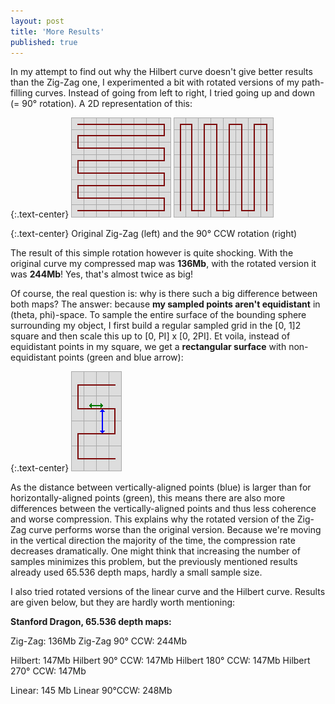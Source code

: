 ```yaml
---
layout: post
title: 'More Results'
published: true
---
```


In my attempt to find out why the Hilbert curve doesn't give better results than the Zig-Zag one, I experimented a bit with rotated versions of my path-filling curves. Instead of going from left to right, I tried going up and down (= 90° rotation). A 2D representation of this:

{:.text-center}
![Zig-zag](/uploads/2010/11/zig-zag.jpg)
![Zig-zag rotated](/uploads/2010/11/zig-zag-rotated.jpg)

{:.text-center}
Original Zig-Zag (left) and the 90° CCW rotation (right)

The result of this simple rotation however is quite shocking. With the original curve my compressed map was **136Mb**, with the rotated version it was **244Mb**! Yes, that's almost twice as big!

Of course, the real question is: why is there such a big difference between both maps? The answer: because **my sampled points aren't equidistant** in (theta, phi)-space. To sample the entire surface of the bounding sphere surrounding my object, I first build a regular sampled grid in the [0, 1]2 square and then scale this up to [0, PI] x [0, 2PI]. Et voila, instead of equidistant points in my square, we get a **rectangular surface** with non-equidistant points (green and blue arrow):

{:.text-center}
![Equidistant](/uploads/2010/11/equidistant.jpg)

As the distance between vertically-aligned points (blue) is larger than for horizontally-aligned points (green), this means there are also more differences between the vertically-aligned points and thus less coherence and worse compression. This explains why the rotated version of the Zig-Zag curve performs worse than the original version. Because we're moving in the vertical direction the majority of the time, the compression rate decreases dramatically. One might think that increasing the number of samples minimizes this problem, but the previously mentioned results already used 65.536 depth maps, hardly a small sample size.

I also tried rotated versions of the linear curve and the Hilbert curve. Results are given below, but they are hardly worth mentioning:

**Stanford Dragon, 65.536 depth maps:**

Zig-Zag: 136Mb
Zig-Zag 90° CCW: 244Mb

Hilbert: 147Mb
Hilbert 90° CCW: 147Mb
Hilbert 180° CCW: 147Mb
Hilbert 270° CCW: 147Mb

Linear: 145 Mb
Linear 90°CCW: 248Mb
